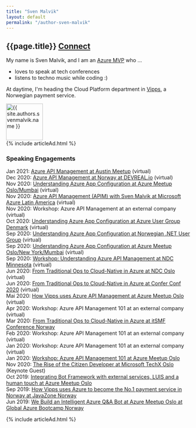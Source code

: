 ```yaml
---
title: "Sven Malvik"
layout: default
permalink: "/author-sven-malvik"
---
```

<div class="container">
    <div class="row justify-content-center">
        <div class="col-md-8">
            <div class="row align-items-center mb-5">
                <div class="col-md-9">
                    <h2 class="font-weight-bold">{{page.title}} <span class="small btn btn-outline-success btn-sm btn-round"><a href="{{ site.authors.svenmalvik.linkedin }}">Connect</a></span></h2>
                    <p class="excerpt">
                        My name is Sven Malvik, and I am an <a href="https://mvp.microsoft.com/en-us/PublicProfile/5004080?fullName=Sven%20Malvik?WT.mc_id=AZ-MVP-5004080">Azure MVP</a> who ...
                    </p>
                    <ul class="excerpt">
                        <li>loves to speak at tech conferences</li>
                        <li>listens to techno music while coding :)</li>
                    </ul>
                    <p class="excerpt">
                        At daytime, I'm heading the Cloud Platform department in <a href="https://vipps.no">Vipps</a>, a Norwegian payment service.
                    </p>
                </div>
                <div class="col-md-3 text-right">
                    <img alt="{{ site.authors.svenmalvik.name }}" src="{{site.baseurl}}{{ site.authors.svenmalvik.avatar }}" class="rounded-circle" height="100" width="100">
                </div>
            </div>
{% include articleAd.html %}
            <h3>Speaking Engagements</h3>
Jan 2021: <a href="https://www.meetup.com/azureaustin/events/273726067/">Azure API Management at Austin Meetup</a> (virtual)<br>
Dec 2020: <a href="https://www.youtube.com/watch?v=N2qGQU3GAh4">Azure API Management at Norway at DEVREAL.io</a> (virtual)<br>
Nov 2020: <a href="https://www.meetup.com/azure-meetup-oslo/events/273477740/">Understanding Azure App Configuration at Azure Meetup Oslo/Mumbai</a> (virtual)<br>
Nov 2020: <a href="https://www.meetup.com/AzureLATAM/events/274077221/">Azure API Management (APIM) with Sven Malvik at Microsoft Azure Latin America</a> (virtual)<br>
Nov 2020: Workshop: Azure API Management at an external company (virtual)<br>
Oct 2020: <a href="https://www.meetup.com/Azure-Usergroup-Denmark/events/274034642/">Understanding Azure App Configuration at Azure User Group Denmark</a> (virtual)<br>
Sep 2020: <a href="https://www.meetup.com/NNUGOslo/events/273290043/">Understanding Azure App Configuration at Norwegian .NET User Group</a> (virtual)<br>
Sep 2020: <a href="https://www.meetup.com/azure-meetup-oslo/events/272787237/">Understanding Azure App Configuration at Azure Meetup Oslo/New York/Mumbai</a> (virtual)<br>
Sep 2020: <a href="https://ndcminnesota.com/agenda/understanding-azure-api-management-0q2l/0rj0je5brqe">Workshop: Understanding Azure API Management at NDC Minnesota</a> (virtual)<br>
Jun 2020: <a href="https://ndcoslo.com/talk/from-traditional-ops-to-cloud-native-in-azure-a-real-world-scenario">From Traditional Ops to Cloud-Native in Azure at NDC Oslo</a> (virtual)<br>
Jun 2020: <a href="https://confer.no/program/?talk=KSYB-DEHT-OQJJ">From Traditional Ops to Cloud-Native in Azure at Confer Conf 2020</a> (virtual)<br>
Mai 2020: <a href="https://www.meetup.com/azure-meetup-oslo/events/270363493/">How Vipps uses Azure API Management at Azure Meetup Oslo</a> (virtual)<br>
Apr 2020: Workshop: Azure API Management 101 at an external company (virtual)<br>
Mar 2020: <a href="https://itsmfkonferansen.no/wp-content/uploads/2020/02/itSMF-Konferansen-2020_Program-v0.8.docx-4.pdf">From Traditional Ops to Cloud-Native in Azure at itSMF Conference Norway</a><br>
Feb 2020: Workshop: Azure API Management 101 at an external company (virtual)<br>
Jan 2020: Workshop: Azure API Management 101 at an external company (virtual)<br>
Jan 2020: <a href="https://www.meetup.com/azure-meetup-oslo/events/264452427/">Workshop: Azure API Management 101 at Azure Meetup Oslo</a><br>
Nov 2020: <a href="https://www.microsoftevents.com/profile/web/index.cfm?PKwebID=0x1469423f223&varPage=agenda">The Rise of the Citizen Developer at Microsoft TechX Oslo</a> (Keynote Guest)<br>
Oct 2019: <a href="https://www.meetup.com/azure-meetup-oslo/events/263669844/">Integrating Bot Framework with external services, LUIS and a human touch at Azure Meetup Oslo</a><br>
Sep 2019: <a href="https://2019.javazone.no/program/422fef66-780e-4f27-a921-6dbfaf852ae7">How Vipps uses Azure to become the No.1 payment service in Norway at JavaZone Norway</a><br>
Jun 2019: <a href="https://www.meetup.com/azure-meetup-oslo/events/261460415/">We Build an Intelligent Azure Q&A Bot at Azure Meetup Oslo at Global Azure Bootcamp Norway</a><br>
        </div>
    </div>
</div>

{% include articleAd.html %}